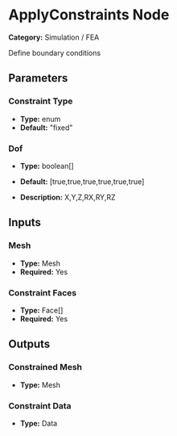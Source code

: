 
# ApplyConstraints Node

**Category:** Simulation / FEA

Define boundary conditions

## Parameters


### Constraint Type
- **Type:** enum
- **Default:** "fixed"





### Dof
- **Type:** boolean[]
- **Default:** [true,true,true,true,true,true]


- **Description:** X,Y,Z,RX,RY,RZ


## Inputs


### Mesh
- **Type:** Mesh
- **Required:** Yes



### Constraint Faces
- **Type:** Face[]
- **Required:** Yes



## Outputs


### Constrained Mesh
- **Type:** Mesh



### Constraint Data
- **Type:** Data




